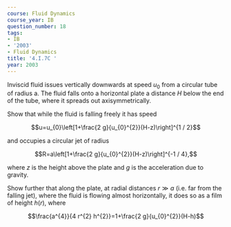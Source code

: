 ```yaml
---
course: Fluid Dynamics
course_year: IB
question_number: 18
tags:
- IB
- '2003'
- Fluid Dynamics
title: '4.I.7C '
year: 2003
---
```



Inviscid fluid issues vertically downwards at speed $u_{0}$ from a circular tube of radius a. The fluid falls onto a horizontal plate a distance $H$ below the end of the tube, where it spreads out axisymmetrically.

Show that while the fluid is falling freely it has speed

$$u=u_{0}\left[1+\frac{2 g}{u_{0}^{2}}(H-z)\right]^{1 / 2}$$

and occupies a circular jet of radius

$$R=a\left[1+\frac{2 g}{u_{0}^{2}}(H-z)\right]^{-1 / 4},$$

where $z$ is the height above the plate and $g$ is the acceleration due to gravity.

Show further that along the plate, at radial distances $r \gg a$ (i.e. far from the falling jet), where the fluid is flowing almost horizontally, it does so as a film of height $h(r)$, where

$$\frac{a^{4}}{4 r^{2} h^{2}}=1+\frac{2 g}{u_{0}^{2}}(H-h)$$